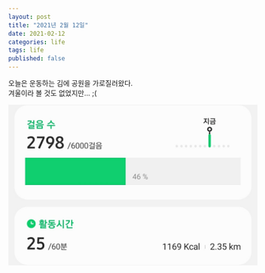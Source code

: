 ```yaml
---
layout: post
title: "2021년 2월 12일"
date: 2021-02-12
categories: life
tags: life
published: false
---
```

오늘은 운동하는 김에 공원을 가로질러왔다.  
겨울이라 볼 것도 없었지만... ;(

![사진](/assets/imgs/posts/daily-life/2021-02-12-001.jpg)
